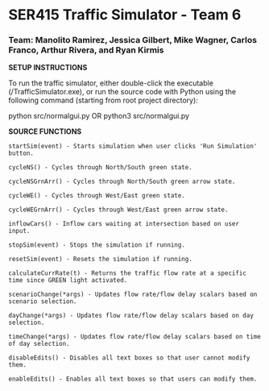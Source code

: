 # SER415 Traffic Simulator - Team 6

### Team: Manolito Ramirez, Jessica Gilbert, Mike Wagner, Carlos Franco, Arthur Rivera, and Ryan Kirmis

<b>SETUP INSTRUCTIONS</b>

To run the traffic simulator, either double-click the executable (/TrafficSimulator.exe), or run the source code with Python using the following command (starting from root project directory):

python src/normalgui.py OR python3 src/normalgui.py

<b>SOURCE FUNCTIONS</b>

    startSim(event) - Starts simulation when user clicks 'Run Simulation' button.

    cycleNS() - Cycles through North/South green state.
    
    cycleNSGrnArr() - Cycles through North/South green arrow state.

    cycleWE() - Cycles through West/East green state.
    
    cycleWEGrnArr() - Cycles through West/East green arrow state.
    
    inflowCars() - Inflow cars waiting at intersection based on user input.
    
    stopSim(event) - Stops the simulation if running.

    resetSim(event) - Resets the simulation if running.

    calculateCurrRate(t) - Returns the traffic flow rate at a specific time since GREEN light activated.
    
    scenarioChange(*args) - Updates flow rate/flow delay scalars based on scenario selection.
    
    dayChange(*args) - Updates flow rate/flow delay scalars based on day selection.
    
    timeChange(*args) - Updates flow rate/flow delay scalars based on time of day selection.
    
    disableEdits() - Disables all text boxes so that user cannot modify them.
    
    enableEdits() - Enables all text boxes so that users can modify them.
